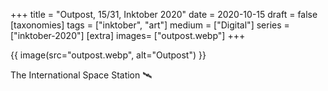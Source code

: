 +++
title = "Outpost, 15/31, Inktober 2020"
date = 2020-10-15
draft =  false
[taxonomies]
tags = ["inktober", "art"]
medium = ["Digital"]
series = ["inktober-2020"]
[extra]
images= ["outpost.webp"]
+++

{{ image(src="outpost.webp", alt="Outpost") }}

The International Space Station 🛰️
